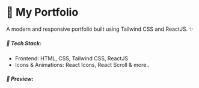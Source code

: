 <h1>🚀 My Portfolio</h1>
<p>A modern and responsive portfolio built using Tailwind CSS and ReactJS. ✨</p>

<h5>📂 Tech Stack:</h5>
<ul>
<li>Frontend: HTML, CSS, Tailwind CSS, ReactJS</li>
<li>Icons & Animations: React Icons, React Scroll & more..</li>
</ul>

<h5>📸 Preview:</h5>
